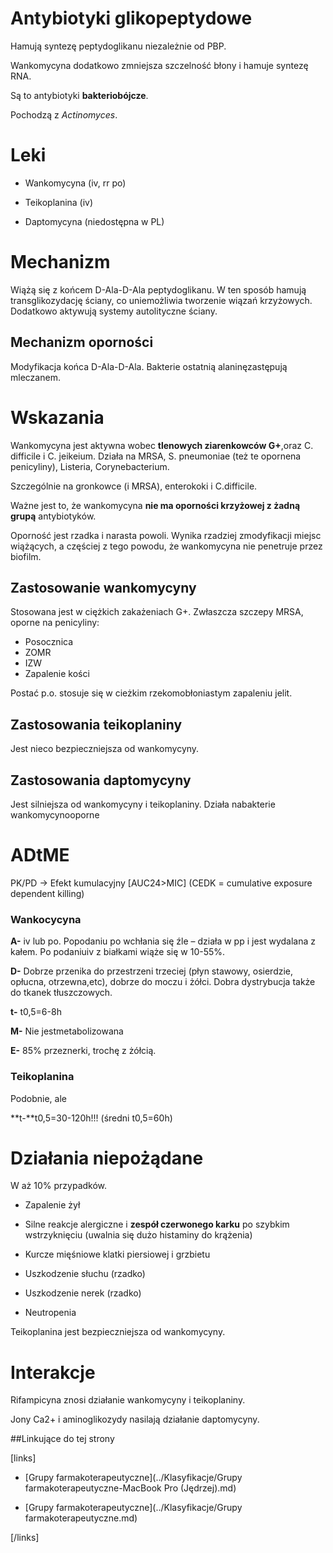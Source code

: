 # Antybiotyki glikopeptydowe

Hamują syntezę peptydoglikanu niezależnie od PBP. 

Wankomycyna dodatkowo zmniejsza szczelność błony i hamuje syntezę RNA.

Są to antybiotyki **bakteriobójcze**.

Pochodzą z *Actinomyces*.



# Leki

- Wankomycyna (iv, rr po)


- Teikoplanina (iv)


- Daptomycyna (niedostępna w PL)



# Mechanizm

Wiążą się z końcem D-Ala-D-Ala peptydoglikanu. W ten sposób hamują transglikozydację ściany, co uniemożliwia tworzenie wiązań krzyżowych. Dodatkowo aktywują systemy autolityczne ściany.



## Mechanizm oporności

Modyfikacja końca D-Ala-D-Ala. Bakterie ostatnią alaninęzastępują mleczanem.



# Wskazania

Wankomycyna jest aktywna wobec **tlenowych ziarenkowców G+**,oraz C. difficile i C. jeikeium. Działa na MRSA, S. pneumoniae (też te opornena penicyliny), Listeria, Corynebacterium. 

Szczególnie na gronkowce (i MRSA), enterokoki i C.difficile.

Ważne jest to, że wankomycyna **nie ma oporności krzyżowej z żadną grupą** antybiotyków.

Oporność jest rzadka i narasta powoli. Wynika rzadziej zmodyfikacji miejsc wiążących, a częściej z tego powodu, że wankomycyna nie penetruje przez biofilm.



## Zastosowanie wankomycyny

Stosowana jest w ciężkich zakażeniach G+. Zwłaszcza szczepy MRSA, oporne na penicyliny:

- Posocznica
-  ZOMR
- IZW
- Zapalenie kości

Postać p.o. stosuje się w cieżkim rzekomobłoniastym zapaleniu jelit.



## Zastosowania teikoplaniny

Jest nieco bezpieczniejsza od wankomycyny. 



## Zastosowania daptomycyny

Jest silniejsza od wankomycyny i teikoplaniny. Działa nabakterie wankomycynooporne



# ADtME

PK/PD → Efekt kumulacyjny [AUC24>MIC] (CEDK = cumulative exposure dependent killing)



### Wankocycyna

**A-** iv lub po. Popodaniu po wchłania się źle – działa w pp i jest wydalana z kałem. Po podaniuiv z białkami wiąże się w 10-55%.

**D-** Dobrze przenika do przestrzeni trzeciej (płyn stawowy, osierdzie, opłucna, otrzewna,etc), dobrze do moczu i żółci. Dobra dystrybucja także do tkanek tłuszczowych.

**t-** t0,5=6-8h

**M-** Nie jestmetabolizowana

**E-** 85% przeznerki, trochę z żółcią.



### Teikoplanina

Podobnie, ale

**t-**t0,5=30-120h!!! (średni t0,5=60h)



# Działania niepożądane

W aż 10% przypadków.

- Zapalenie żył

- Silne reakcje alergiczne i **zespół czerwonego karku** po szybkim wstrzyknięciu (uwalnia się dużo histaminy do krążenia)


- Kurcze mięśniowe klatki piersiowej i grzbietu


- Uszkodzenie słuchu (rzadko)


- Uszkodzenie nerek (rzadko)


- Neutropenia



Teikoplanina jest bezpieczniejsza od wankomycyny.



# Interakcje

Rifampicyna znosi działanie wankomycyny i teikoplaniny.

Jony Ca2+ i aminoglikozydy nasilają działanie daptomycyny.





##Linkujące do tej strony

[links]

- [Grupy farmakoterapeutyczne](../Klasyfikacje/Grupy farmakoterapeutyczne-MacBook Pro (Jędrzej).md)

- [Grupy farmakoterapeutyczne](../Klasyfikacje/Grupy farmakoterapeutyczne.md)


[/links]












